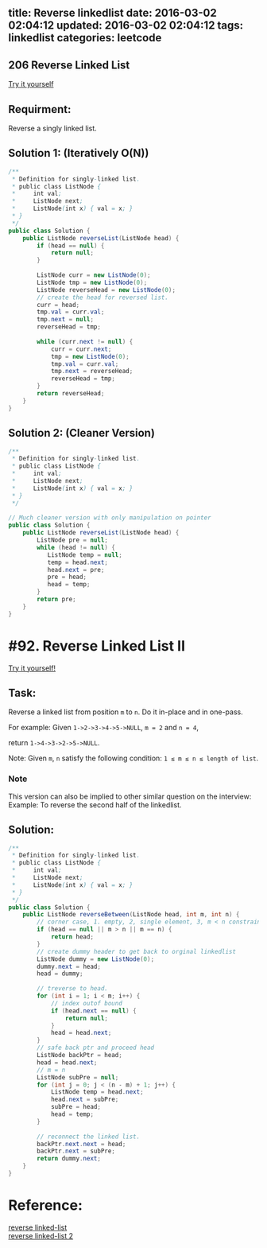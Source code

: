 title: Reverse linkedlist
date: 2016-03-02 02:04:12
updated: 2016-03-02 02:04:12
tags: linkedlist
categories: leetcode
---


## 206 Reverse Linked List
[Try it yourself](https://leetcode.com/problems/reverse-linked-list/)


## Requirment:
Reverse a singly linked list.


## Solution 1: (Iteratively O(N))

<!--more-->

```java
/**
 * Definition for singly-linked list.
 * public class ListNode {
 *     int val;
 *     ListNode next;
 *     ListNode(int x) { val = x; }
 * }
 */
public class Solution {
    public ListNode reverseList(ListNode head) {
        if (head == null) {
            return null;
        }
        
        ListNode curr = new ListNode(0);
        ListNode tmp = new ListNode(0);
        ListNode reverseHead = new ListNode(0);
        // create the head for reversed list.
        curr = head;
        tmp.val = curr.val;
        tmp.next = null;
        reverseHead = tmp;
        
        while (curr.next != null) {
            curr = curr.next;
            tmp = new ListNode(0);
            tmp.val = curr.val;
            tmp.next = reverseHead;
            reverseHead = tmp;
        }
        return reverseHead;
    }
}
```

## Solution 2: (Cleaner Version)

```java
/**
 * Definition for singly-linked list.
 * public class ListNode {
 *     int val;
 *     ListNode next;
 *     ListNode(int x) { val = x; }
 * }
 */
 
// Much cleaner version with only manipulation on pointer 
public class Solution {
    public ListNode reverseList(ListNode head) {
        ListNode pre = null;
        while (head != null) {
           ListNode temp = null;
           temp = head.next;
           head.next = pre;
           pre = head;
           head = temp;
        }
        return pre;
    }
}
```


# #92. Reverse Linked List II

[Try it yourself!](https://leetcode.com/problems/reverse-linked-list-ii/)

## Task:

Reverse a linked list from position `m` to `n`. Do it in-place and in one-pass.

For example:
Given `1->2->3->4->5->NULL`, `m = 2` and `n = 4`,

return `1->4->3->2->5->NULL`.

Note:
Given `m`, `n` satisfy the following condition:
`1 ≤ m ≤ n ≤ length of list`.

### Note
This version can also be implied to other similar question on the interview:  
Example: To reverse the second half of the linkedlist. 


## Solution:
```java
/**
 * Definition for singly-linked list.
 * public class ListNode {
 *     int val;
 *     ListNode next;
 *     ListNode(int x) { val = x; }
 * }
 */
public class Solution {
    public ListNode reverseBetween(ListNode head, int m, int n) {
        // corner case, 1. empty, 2, single element, 3, m < n constraint, 4. duplicate, 
        if (head == null || m > n || m == n) {
            return head;
        }
        // create dummy header to get back to orginal linkedlist
        ListNode dummy = new ListNode(0);
        dummy.next = head;
        head = dummy; 
        
        // treverse to head. 
        for (int i = 1; i < m; i++) {
            // index outof bound
            if (head.next == null) {
                return null;
            }
            head = head.next;
        }
        // safe back ptr and proceed head
        ListNode backPtr = head;
        head = head.next;
        // m = n
        ListNode subPre = null;
        for (int j = 0; j < (n - m) + 1; j++) {
            ListNode temp = head.next;
            head.next = subPre;
            subPre = head;
            head = temp;
        }
        
        // reconnect the linked list.
        backPtr.next.next = head;
        backPtr.next = subPre;
        return dummy.next;
    }
}

```


# Reference:
[reverse linked-list](http://www.jiuzhang.com/solutions/reverse-linked-list/)  
[reverse linked-list 2](http://www.jiuzhang.com/solutions/reverse-linked-list-ii/)
